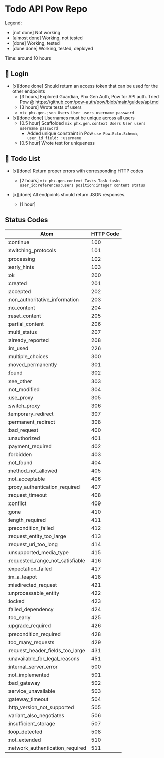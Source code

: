 # Todo API Pow Repo

Legend:
- [not done] Not working
- [almost done] Working, not tested
- [done] Working, tested
- [done done] Working, tested, deployed

Time: around 10 hours


## 🚪 Login

- [x][done done] Should return an access token that can be used for the other endpoints
  - [3 hours] Explored Guardian, Phx Gen Auth, Pow for API auth. Tried Pow @ https://github.com/pow-auth/pow/blob/main/guides/api.md 
  - [3 hours] Wrote tests of users
  - `mix phx.gen.json Users User users username password`
- [x][done done] Usernames must be unique across all users
  - [0.5 hour] Scaffolded `mix phx.gen.context Users User users username password`
    - Added unique constraint in Pow `use Pow.Ecto.Schema, user_id_field: :username`   
  - [0.5 hour] Wrote test for uniqueness


## 📓 Todo List

- [x][done] Return proper errors with corresponding HTTP codes
  - [2 hours] `mix phx.gen.context Tasks Task tasks user_id:references:users position:integer content status`

- [x][done] All endpoints should return JSON responses.
  - [1 hour]



## Status Codes

Atom | HTTP Code
--- | ---
:continue | 100
:switching_protocols | 101
:processing | 102
:early_hints | 103
:ok | 200
:created | 201
:accepted | 202
:non_authoritative_information | 203
:no_content | 204
:reset_content | 205
:partial_content | 206
:multi_status | 207
:already_reported | 208
:im_used | 226
:multiple_choices | 300
:moved_permanently | 301
:found | 302
:see_other | 303
:not_modified | 304
:use_proxy | 305
:switch_proxy | 306
:temporary_redirect | 307
:permanent_redirect | 308
:bad_request | 400
:unauthorized | 401
:payment_required | 402
:forbidden | 403
:not_found | 404
:method_not_allowed | 405
:not_acceptable | 406
:proxy_authentication_required | 407
:request_timeout | 408
:conflict | 409
:gone | 410
:length_required | 411
:precondition_failed | 412
:request_entity_too_large | 413
:request_uri_too_long | 414
:unsupported_media_type | 415
:requested_range_not_satisfiable | 416
:expectation_failed | 417
:im_a_teapot | 418
:misdirected_request | 421
:unprocessable_entity | 422
:locked | 423
:failed_dependency | 424
:too_early | 425
:upgrade_required | 426
:precondition_required | 428
:too_many_requests | 429
:request_header_fields_too_large | 431
:unavailable_for_legal_reasons | 451
:internal_server_error | 500
:not_implemented | 501
:bad_gateway | 502
:service_unavailable | 503
:gateway_timeout | 504
:http_version_not_supported | 505
:variant_also_negotiates | 506
:insufficient_storage | 507
:loop_detected | 508
:not_extended | 510
:network_authentication_required | 511